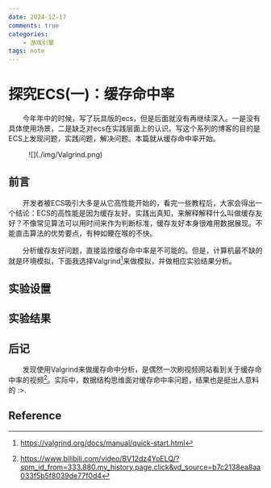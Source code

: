 ```yaml
---
date: 2024-12-17
comments: true
categories:
    - 游戏引擎
tags: note
---
```


# 探究ECS(一)：缓存命中率
&emsp;&emsp;今年年中的时候，写了玩具版的ecs，但是后面就没有再继续深入。一是没有具体使用场景，二是缺乏对ecs在实践层面上的认识。写这个系列的博客的目的是ECS上发现问题，实践问题，解决问题。本篇就从缓存命中率开始。
<!-- more -->
<figure markdown="1">
![](./img/Valgrind.png)
</figure>

## 前言
&emsp;&emsp;开发者被ECS吸引大多是从它高性能开始的，看完一些教程后，大家会得出一个结论：ECS的高性能是因为缓存友好。实践出真知，来解释解释什么叫做缓存友好？不像常见算法可以用时间来作为判断标准，缓存友好本身很难用数据展现。不能直击算法的优势要点，有种如鲠在喉的不快。



&emsp;&emsp;分析缓存友好问题，直接监控缓存命中率是不可能的。但是，计算机最不缺的就是环境模拟，下面我选择Valgrind[^1]来做模拟，并做相应实验结果分析。

## 实验设置

## 实验结果

## 后记
&emsp;&emsp;发现使用Valgrind来做缓存命中分析，是偶然一次刷视频网站看到关于缓存命中率的视频[^2]。实际中，数据结构思维面对缓存命中率问题，结果也是挺出人意料的 :>.


## Reference
[^1]: https://valgrind.org/docs/manual/quick-start.html
[^2]: https://www.bilibili.com/video/BV12dz4YoELQ/?spm_id_from=333.880.my_history.page.click&vd_source=b7c2138ea8aa033f5b5f8039de77f0d4
